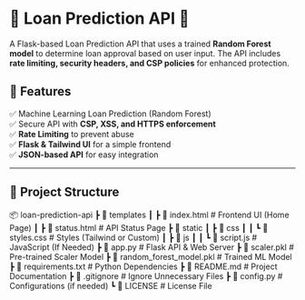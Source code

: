 # 🏦 Loan Prediction API 🚀

A Flask-based Loan Prediction API that uses a trained **Random Forest model** to determine loan approval based on user input. The API includes **rate limiting, security headers, and CSP policies** for enhanced protection.

## 📜 Features
✅ Machine Learning Loan Prediction (Random Forest)  
✅ Secure API with **CSP, XSS, and HTTPS enforcement**  
✅ **Rate Limiting** to prevent abuse  
✅ **Flask & Tailwind UI** for a simple frontend  
✅ **JSON-based API** for easy integration  

---

## 📂 Project Structure
📦 loan-prediction-api
 ┣ 📂 templates
 ┃ ┣ 📜 index.html          # Frontend UI (Home Page)
 ┃ ┣ 📜 status.html         # API Status Page
 ┣ 📂 static
 ┃ ┣ 📂 css
 ┃ ┃ ┗ 📜 styles.css        # Styles (Tailwind or Custom)
 ┃ ┣ 📂 js
 ┃ ┃ ┗ 📜 script.js         # JavaScript (If Needed)
 ┣ 📜 app.py                # Flask API & Web Server
 ┣ 📜 scaler.pkl            # Pre-trained Scaler Model
 ┣ 📜 random_forest_model.pkl  # Trained ML Model
 ┣ 📜 requirements.txt      # Python Dependencies
 ┣ 📜 README.md             # Project Documentation
 ┣ 📜 .gitignore            # Ignore Unnecessary Files
 ┣ 📜 config.py             # Configurations (if needed)
 ┗ 📜 LICENSE               # License File


